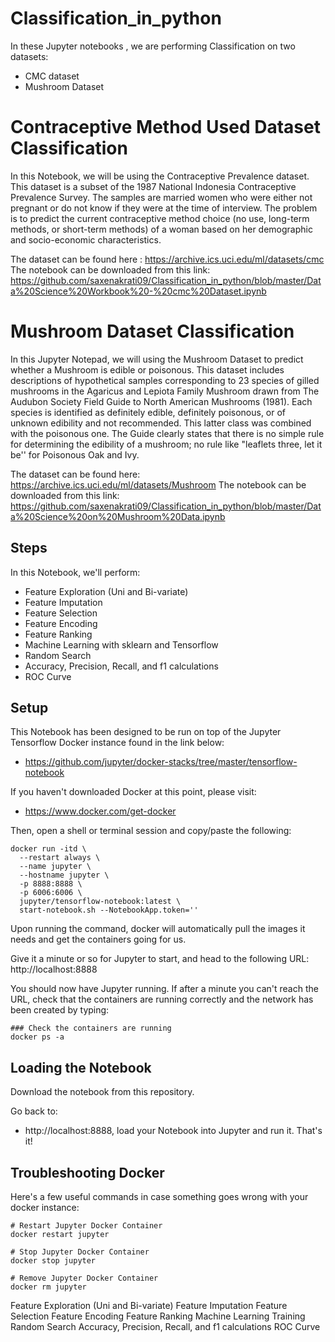 # Classification_in_python
In these Jupyter notebooks , we are performing Classification on two datasets:
 - CMC dataset
 - Mushroom Dataset
 
# Contraceptive Method Used Dataset Classification
In this Notebook, we will be using the Contraceptive Prevalence dataset. This dataset is a subset of the 1987 National Indonesia Contraceptive Prevalence Survey. The samples are married women who were either not pregnant or do not know if they were at the time of interview. The problem is to predict the current contraceptive method choice (no use, long-term methods, or short-term methods) of a woman based on her demographic and socio-economic characteristics.

The dataset can be found here : https://archive.ics.uci.edu/ml/datasets/cmc
The notebook can be downloaded from this link:
https://github.com/saxenakrati09/Classification_in_python/blob/master/Data%20Science%20Workbook%20-%20cmc%20Dataset.ipynb

# Mushroom Dataset Classification
In this Jupyter Notepad, we will using the Mushroom Dataset to predict whether a Mushroom is edible or poisonous. This dataset includes descriptions of hypothetical samples corresponding to 23 species of gilled mushrooms in the Agaricus and Lepiota Family Mushroom drawn from The Audubon Society Field Guide to North American Mushrooms (1981). Each species is identified as definitely edible, definitely poisonous, or of unknown edibility and not recommended. This latter class was combined with the poisonous one. The Guide clearly states that there is no simple rule for determining the edibility of a mushroom; no rule like "leaflets three, let it be'' for Poisonous Oak and Ivy.

The dataset can be found here: https://archive.ics.uci.edu/ml/datasets/Mushroom
The notebook can be downloaded from this link:
https://github.com/saxenakrati09/Classification_in_python/blob/master/Data%20Science%20on%20Mushroom%20Data.ipynb

## Steps
In this Notebook, we'll perform:

- Feature Exploration (Uni and Bi-variate)
- Feature Imputation
- Feature Selection
- Feature Encoding
- Feature Ranking
- Machine Learning with sklearn and Tensorflow
- Random Search
- Accuracy, Precision, Recall, and f1 calculations
- ROC Curve

## Setup
This Notebook has been designed to be run on top of the Jupyter Tensorflow Docker instance found in the link below:
- https://github.com/jupyter/docker-stacks/tree/master/tensorflow-notebook

If you haven't downloaded Docker at this point, please visit:
- https://www.docker.com/get-docker

Then, open a shell or terminal session and copy/paste the following:

```shell
docker run -itd \
  --restart always \
  --name jupyter \
  --hostname jupyter \
  -p 8888:8888 \
  -p 6006:6006 \
  jupyter/tensorflow-notebook:latest \
  start-notebook.sh --NotebookApp.token=''
```

Upon running the command, docker will automatically pull the images it needs and get the containers going for us.

Give it a minute or so for Jupyter to start, and head to the following URL: http://localhost:8888

You should now have Jupyter running. If after a minute you can't reach the URL, check that the containers are running correctly and the network has been created by typing:

```shell
### Check the containers are running
docker ps -a
```
## Loading the Notebook
Download the notebook from this repository.

Go back to:
- http://localhost:8888, load your Notebook into Jupyter and run it. That's it!


## Troubleshooting Docker
Here's a few useful commands in case something goes wrong with your docker instance:

```shell
# Restart Jupyter Docker Container
docker restart jupyter

# Stop Jupyter Docker Container
docker stop jupyter

# Remove Jupyter Docker Container
docker rm jupyter
```

Feature Exploration (Uni and Bi-variate)
Feature Imputation
Feature Selection
Feature Encoding
Feature Ranking
Machine Learning Training
Random Search
Accuracy, Precision, Recall, and f1 calculations
ROC Curve
